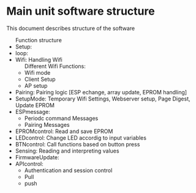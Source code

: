 <h1>Main unit software structure</h1>
<p>This document describes structure of the software</p>
<ul>Function structure
    <li>Setup:</li>
    <li>loop:</li>
    <li>Wifi: Handling Wifi
    <ul> Different Wifi Functions:
        <li>Wifi mode
        <li>Client Setup
        <li>AP setup
    </ul>
    <li>Pairing: Pairing logic [ESP echange, array update, EPROM handling]</li>
    <li>SetupMode: Temporary Wifi Settings, Webserver setup, Page Digest, Update EPROM</li>
    <li>ESPmessage:<ul>
        <li>Periodc command Messages</li>
        <li>Pairing Messages</li>
    </ul>
    </li>
    <li>EPROMcontrol: Read and save EPROM</li>
    <li>LEDcontrol: Change LED accordig to input variables</li>
    <li>BTNcontrol: Call functions based on button press</li>
    <li>Sensing: Reading and interpreting values</li>
    <li>FirmwareUpdate:</li>
    <li>APIcontrol:
        <ul>
        <li>Authentication and session control</li>
        <li>Pull</li>
        <li>push</li>
        </ul>
    </li>
</ul>
